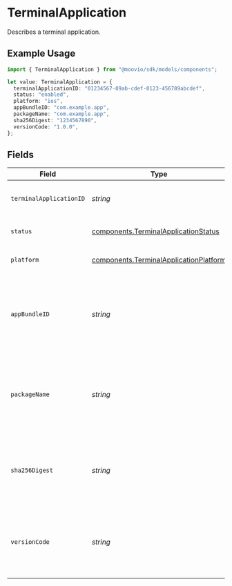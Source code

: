 # TerminalApplication

Describes a terminal application.

## Example Usage

```typescript
import { TerminalApplication } from "@moovio/sdk/models/components";

let value: TerminalApplication = {
  terminalApplicationID: "01234567-89ab-cdef-0123-456789abcdef",
  status: "enabled",
  platform: "ios",
  appBundleID: "com.example.app",
  packageName: "com.example.app",
  sha256Digest: "1234567890",
  versionCode: "1.0.0",
};
```

## Fields

| Field                                                                                            | Type                                                                                             | Required                                                                                         | Description                                                                                      | Example                                                                                          |
| ------------------------------------------------------------------------------------------------ | ------------------------------------------------------------------------------------------------ | ------------------------------------------------------------------------------------------------ | ------------------------------------------------------------------------------------------------ | ------------------------------------------------------------------------------------------------ |
| `terminalApplicationID`                                                                          | *string*                                                                                         | :heavy_check_mark:                                                                               | ID of the terminal application.                                                                  | 01234567-89ab-cdef-0123-456789abcdef                                                             |
| `status`                                                                                         | [components.TerminalApplicationStatus](../../models/components/terminalapplicationstatus.md)     | :heavy_check_mark:                                                                               | Status of the terminal application.                                                              | enabled                                                                                          |
| `platform`                                                                                       | [components.TerminalApplicationPlatform](../../models/components/terminalapplicationplatform.md) | :heavy_check_mark:                                                                               | Platform of the terminal application.                                                            | ios                                                                                              |
| `appBundleID`                                                                                    | *string*                                                                                         | :heavy_minus_sign:                                                                               | The app bundle identifier of the terminal application. Will be returned if platform is ios.      |                                                                                                  |
| `packageName`                                                                                    | *string*                                                                                         | :heavy_minus_sign:                                                                               | The app package name of the terminal application. Will be returned if platform is android.       |                                                                                                  |
| `sha256Digest`                                                                                   | *string*                                                                                         | :heavy_minus_sign:                                                                               | The app version of the terminal application Will be returned if platform is android.             |                                                                                                  |
| `versionCode`                                                                                    | *string*                                                                                         | :heavy_minus_sign:                                                                               | The app version of the terminal application Will be returned if platform is android.             |                                                                                                  |
